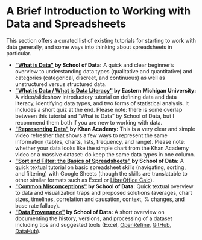 # A Brief Introduction to Working with Data and Spreadsheets 

This section offers a curated list of existing tutorials for starting to work with data generally, and some ways into thinking about spreadsheets in particular. 

- **["What is Data"](https://schoolofdata.org/handbook/courses/what-is-data/) by School of Data:** A quick and clear beginner’s overview to understanding data types (qualitative and quantitative) and categories (categorical, discreet, and continuous) as well as unstructured versus structured data. 
- **["What is Data / What is Data Literacy"](https://www.emich.edu/library/help/tutorials/assets/data_intro/story_html5.html) by Eastern Michigan University:** A video/slideshow introductory tutorial on defining data and data literacy, identifying data types, and two forms of statistical analysis. It includes a short quiz at the end. Please note: there is some overlap between this tutorial and “What is Data” by School of Data, but I recommend them both if you are new to working with data.
- **["Representing Data"](https://www.khanacademy.org/math/cc-sixth-grade-math/cc-6th-data-statistics/dot-plot/v/ways-to-represent-data) by Khan Academy:** This is a very clear and simple video refresher that shows a few ways to represent the same information (tables, charts, lists, frequency, and range). Please note: whether your data looks like the simple chart from the Khan Academy video or a massive dataset: do keep the same data types in one column.   
- **["Sort and Filter: the Basics of Spreadsheets"](https://schoolofdata.org/handbook/courses/sort-and-filter/) by School of Data:** A quick textual tutorial on basic spreadsheet skills (navigating, sorting, and filtering) with Google Sheets (though the skills are translatable to other similar formats such as Excel or [LibreOffice Calc](https://www.libreoffice.org/)). 
- **["Common Misconceptions"](https://schoolofdata.org/handbook/courses/common-misconceptions/) by School of Data:** Quick textual overview to data and visualization traps and proposed solutions (averages, chart sizes, timelines, correlation and causation, context, % changes, and base rate fallacy).   
- **["Data Provenance"](https://schoolofdata.org/handbook/courses/data-provenance/) by School of Data:** A short overview on documenting the history, versions, and processing of a dataset including tips and suggested tools (Excel, [OpenRefine](https://openrefine.org/), [GitHub](https://github.com/), [DataHub](https://datahub.io/)).
